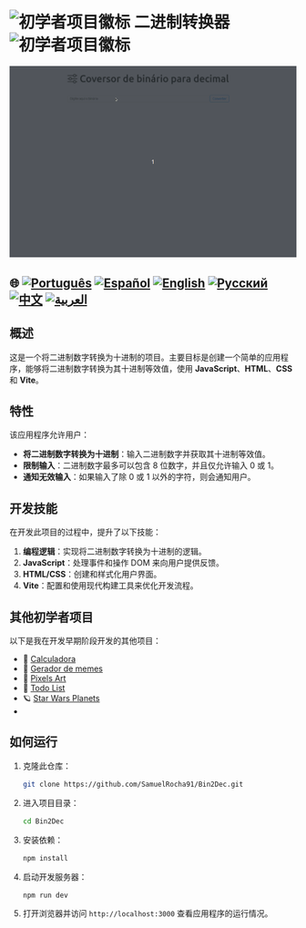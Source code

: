 # ![初学者项目徽标](https://img.icons8.com/emoji/48/000000/star-emoji.png) 二进制转换器 ![初学者项目徽标](https://img.icons8.com/emoji/48/000000/star-emoji.png)

![演示](./gifs/conversor.gif)

## 🌐 [![Português](https://img.shields.io/badge/Português-green)](https://github.com/SamuelRocha91/Bin2Dec/blob/main/README.md) [![Español](https://img.shields.io/badge/Español-yellow)](https://github.com/SamuelRocha91/Bin2Dec/blob/main/README_es.md) [![English](https://img.shields.io/badge/English-blue)](https://github.com/SamuelRocha91/Bin2Dec/blob/main/README_en.md) [![Русский](https://img.shields.io/badge/Русский-lightgrey)](https://github.com/SamuelRocha91/Bin2Dec/blob/main/README_ru.md) [![中文](https://img.shields.io/badge/中文-red)](https://github.com/SamuelRocha91/Bin2Dec/blob/main/README_ch.md) [![العربية](https://img.shields.io/badge/العربية-orange)](https://github.com/SamuelRocha91/Bin2Dec/blob/main/README_ar.md)


## 概述

这是一个将二进制数字转换为十进制的项目。主要目标是创建一个简单的应用程序，能够将二进制数字转换为其十进制等效值，使用 **JavaScript**、**HTML**、**CSS** 和 **Vite**。

## 特性

该应用程序允许用户：

- **将二进制数字转换为十进制**：输入二进制数字并获取其十进制等效值。
- **限制输入**：二进制数字最多可以包含 8 位数字，并且仅允许输入 0 或 1。
- **通知无效输入**：如果输入了除 0 或 1 以外的字符，则会通知用户。

## 开发技能

在开发此项目的过程中，提升了以下技能：

1. **编程逻辑**：实现将二进制数字转换为十进制的逻辑。
2. **JavaScript**：处理事件和操作 DOM 来向用户提供反馈。
3. **HTML/CSS**：创建和样式化用户界面。
4. **Vite**：配置和使用现代构建工具来优化开发流程。

## 其他初学者项目

以下是我在开发早期阶段开发的其他项目：

- 🧮 [Calculadora](https://github.com/SamuelRocha91/calculator/blob/main/README_ch.md)
- 🦖 [Gerador de memes](https://github.com/SamuelRocha91/memeGenerator/blob/main/README_ch.md)
- 🎨 [Pixels Art](https://github.com/SamuelRocha91/PixelsArt/blob/main/README_ch.md)
- 📝 [Todo List](https://github.com/SamuelRocha91/TodoList/blob/main/README_ch.md)
- 🪐 [Star Wars Planets](https://github.com/SamuelRocha91/javascriptStarWarsPlanets/blob/main/README_ch.md)
- 
## 如何运行

1. 克隆此仓库：
   ```bash
   git clone https://github.com/SamuelRocha91/Bin2Dec.git
   ```
2. 进入项目目录：
   ```bash
   cd Bin2Dec
   ```
3. 安装依赖：
   ```bash
   npm install
   ```
4. 启动开发服务器：
   ```bash
   npm run dev
   ```
5. 打开浏览器并访问 `http://localhost:3000` 查看应用程序的运行情况。
